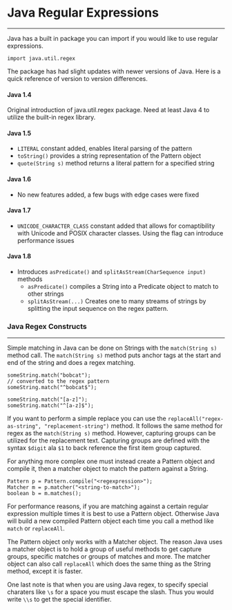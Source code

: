 # Java Regular Expressions
***

Java has a built in package you can import if you would like to use regular expressions.

    import java.util.regex

The package has had slight updates with newer versions of Java. Here is a quick reference of version to version differences.

#### Java 1.4
Original introduction of java.util.regex package. Need at least Java 4 to utilize the built-in regex library.

#### Java 1.5
- `LITERAL` constant added, enables literal parsing of the pattern
- `toString()` provides a string representation of the Pattern object
- `quote(String s)` method returns a literal pattern for a specified string

#### Java 1.6
- No new features added, a few bugs with edge cases were fixed

#### Java 1.7
- `UNICODE_CHARACTER_CLASS` constant added that allows for comaptibility with Unicode and POSIX character classes. Using the flag can introduce performance issues

#### Java 1.8
- Introduces `asPredicate()` and `splitAsStream(CharSequence input)` methods
  - `asPredicate()` compiles a String into a Predicate object to match to other strings
  - `splitAsStream(...)` Creates one to many streams of strings by splitting the input sequence on the regex pattern.

### Java Regex Constructs
***
Simple matching in Java can be done on Strings with the `match(String s)` method call. The `match(String s)` method puts anchor tags at the start and end of the string and does a regex matching.

    someString.match("bobcat");
    // converted to the regex pattern
    someString.match("^bobcat$");

    someString.match("[a-z]");
    someString.match("^[a-z]$");

If you want to perform a simple replace you can use the `replaceAll("regex-as-string", "replacement-string")` method. It follows the same method for regex as the `match(String s)` method. However, capturing groups can be utilized for the replacement text. Capturing groups are defined with the syntax `$digit` ala `$1` to back reference the first item group captured.

For anything more complex one must instead create a Pattern object and compile it, then a matcher object to match the pattern against a String.

    Pattern p = Pattern.compile("<regexpression>");
    Matcher m = p.matcher("<string-to-match>");
    boolean b = m.matches();

For performance reasons, if you are matching against a certain regular expression multiple times it is best to use a Pattern object. Otherwise Java will build a new compiled Pattern object each time you call a method like `match` or `replaceAll`.

The Pattern object only works with a Matcher object. The reason Java uses a matcher object is to hold a group of useful methods to get capture groups, specific matches or groups of matches and more. The matcher object can also call `replaceAll` which does the same thing as the String method, except it is faster.

One last note is that when you are using Java regex, to specify special charaters like `\s` for a space you must escape the slash. Thus you would write `\\s` to get the special identifier.

